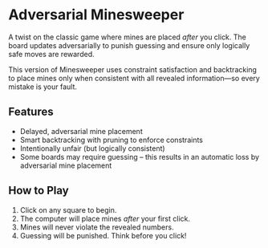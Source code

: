 # Adversarial Minesweeper

A twist on the classic game where mines are placed *after* you click. The board updates adversarially to punish guessing and ensure only logically safe moves are rewarded.

This version of Minesweeper uses constraint satisfaction and backtracking to place mines only when consistent with all revealed information—so every mistake is your fault.

## Features

- Delayed, adversarial mine placement
- Smart backtracking with pruning to enforce constraints
- Intentionally unfair (but logically consistent)
- Some boards may require guessing – this results in an automatic loss by adversarial mine placement

## How to Play

1. Click on any square to begin.
2. The computer will place mines *after* your first click.
3. Mines will never violate the revealed numbers.
4. Guessing will be punished. Think before you click!